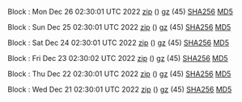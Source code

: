 Block : Mon Dec 26 02:30:01 UTC 2022 [zip](https://files.01coin.io/mainnet/2022-12-26/bootstrap.dat.zip) () [gz](https://files.01coin.io/mainnet/2022-12-26/bootstrap.dat.tar.gz) (45) [SHA256](https://files.01coin.io/mainnet/2022-12-26/sha256.txt) [MD5](https://files.01coin.io/mainnet/2022-12-26/md5.txt)

Block : Sun Dec 25 02:30:01 UTC 2022 [zip](https://files.01coin.io/mainnet/2022-12-25/bootstrap.dat.zip) () [gz](https://files.01coin.io/mainnet/2022-12-25/bootstrap.dat.tar.gz) (45) [SHA256](https://files.01coin.io/mainnet/2022-12-25/sha256.txt) [MD5](https://files.01coin.io/mainnet/2022-12-25/md5.txt)

Block : Sat Dec 24 02:30:01 UTC 2022 [zip](https://files.01coin.io/mainnet/2022-12-24/bootstrap.dat.zip) () [gz](https://files.01coin.io/mainnet/2022-12-24/bootstrap.dat.tar.gz) (45) [SHA256](https://files.01coin.io/mainnet/2022-12-24/sha256.txt) [MD5](https://files.01coin.io/mainnet/2022-12-24/md5.txt)

Block : Fri Dec 23 02:30:02 UTC 2022 [zip](https://files.01coin.io/mainnet/2022-12-23/bootstrap.dat.zip) () [gz](https://files.01coin.io/mainnet/2022-12-23/bootstrap.dat.tar.gz) (45) [SHA256](https://files.01coin.io/mainnet/2022-12-23/sha256.txt) [MD5](https://files.01coin.io/mainnet/2022-12-23/md5.txt)

Block : Thu Dec 22 02:30:01 UTC 2022 [zip](https://files.01coin.io/mainnet/2022-12-22/bootstrap.dat.zip) () [gz](https://files.01coin.io/mainnet/2022-12-22/bootstrap.dat.tar.gz) (45) [SHA256](https://files.01coin.io/mainnet/2022-12-22/sha256.txt) [MD5](https://files.01coin.io/mainnet/2022-12-22/md5.txt)

Block : Wed Dec 21 02:30:01 UTC 2022 [zip](https://files.01coin.io/mainnet/2022-12-21/bootstrap.dat.zip) () [gz](https://files.01coin.io/mainnet/2022-12-21/bootstrap.dat.tar.gz) (45) [SHA256](https://files.01coin.io/mainnet/2022-12-21/sha256.txt) [MD5](https://files.01coin.io/mainnet/2022-12-21/md5.txt)
